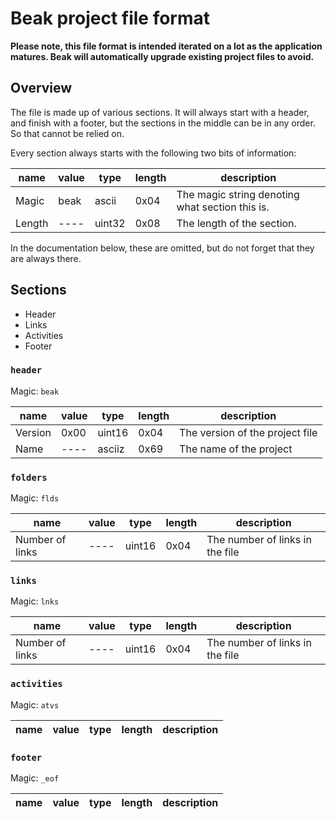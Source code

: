 # Beak project file format

**Please note, this file format is intended iterated on a lot as the application matures. Beak will automatically upgrade existing project files to avoid.**

## Overview

The file is made up of various sections. It will always start with a header, and finish with a footer, but the sections in the middle can be in any order. So that cannot be relied on.

Every section always starts with the following two bits of information:

| name | value | type | length | description |
|------|-------|------|--------|-------------|
| Magic  | beak | ascii   | 0x04 | The magic string denoting what section this is. |
| Length | ---- | uint32  | 0x08 | The length of the section. |

In the documentation below, these are omitted, but do not forget that they are always there.

## Sections

- Header
- Links
- Activities
- Footer


### `header`

Magic: `beak`

| name | value | type | length | description |
|------|-------|------|--------|-------------|
| Version | 0x00 | uint16 | 0x04 | The version of the project file    |
| Name    | ---- | asciiz | 0x69 | The name of the project            |

### `folders`

Magic: `flds`

| name | value | type | length | description |
|------|-------|------|--------|-------------|
| Number of links | ---- | uint16 | 0x04 | The number of links in the file |

### `links`

Magic: `lnks`

| name | value | type | length | description |
|------|-------|------|--------|-------------|
| Number of links | ---- | uint16 | 0x04 | The number of links in the file |


### `activities`

Magic: `atvs`

| name | value | type | length | description |
|------|-------|------|--------|-------------|

### `footer`

Magic: `_eof`

| name | value | type | length | description |
|------|-------|------|--------|-------------|
